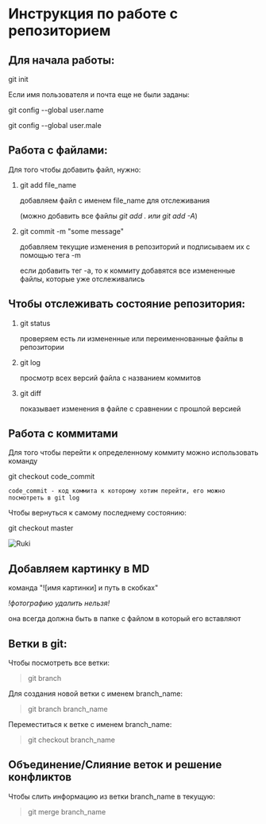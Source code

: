 # Инструкция по работе с репозиторием

## Для начала работы:
git init

Если имя пользователя и почта еще не были заданы:

git config --global user.name 

git config --global user.male 

## Работа с файлами:
Для того чтобы добавить файл, нужно: 
1. git add file_name
    
    добавляем файл с именем file_name для отслеживания 

    (можно добавить все файлы *git add . или git add -A*)
2. git commit -m "some message"

    добавляем текущие изменения в репозиторий и подписываем их с помощью тега -m 

    если добавить тег -a, то к коммиту добавятся все измененные файлы, которые уже отслеживались 

## Чтобы отслеживать состояние репозитория:

1. git status

    проверяем есть ли измененные или переименнованные файлы в репозитории
2. git log 

    просмотр всех версий файла с названием коммитов
3. git diff 

    показывает изменения в файле с сравнении с прошлой версией

## Работа с коммитами 
Для того чтобы перейти к определенному коммиту можно использовать команду 

git checkout code_commit 
    
    code_commit - код коммита к которому хотим перейти, его можно посмотреть в git log 

Чтобы вернуться к самому последнему состоянию:

git checkout master

![Ruki](ruki.png)

## Добавляем картинку в MD

команда "![имя картинки] и путь в скобках"

*!фотографию удалить нельзя!*

она всегда должна быть в папке с файлом в который его вставляют

## Ветки в git:

Чтобы посмотреть все ветки:
>git branch

Для создания новой ветки с именем branch_name:
>git branch branch_name

Переместиться к ветке с именем branch_name:
>git checkout branch_name 


## Объединение/Слияние веток и решение конфликтов

Чтобы слить информацию из ветки branch_name в текущую:
>git merge branch_name
 

